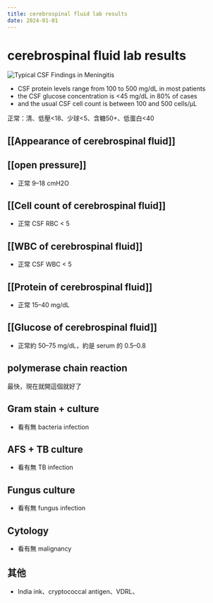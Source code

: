 ```yaml
---
title: cerebrospinal fluid lab results
date: 2024-01-01
---
```

# cerebrospinal fluid lab results

![Typical CSF Findings in Meningitis](https://i.imgur.com/tbH3fnx.png)
- CSF protein levels range from 100 to 500 mg/dL in most patients
- the CSF glucose concentration is <45 mg/dL in 80% of cases
- and the usual CSF cell count is between 100 and 500 cells/μL

正常：清、低壓<18、少球<5、含糖50+、低蛋白<40

## [[Appearance of cerebrospinal fluid]]
## [[open pressure]]
* 正常 9–18 cmH2O
## [[Cell count of cerebrospinal fluid]]
* 正常 CSF RBC < 5
## [[WBC of cerebrospinal fluid]]
* 正常 CSF WBC < 5
## [[Protein of cerebrospinal fluid]]
* 正常 15–40 mg/dL

## [[Glucose of cerebrospinal fluid]]
* 正常約 50–75 mg/dL，約是 serum 的 0.5–0.8

## polymerase chain reaction
最快，現在就開這個就好了
## Gram stain + culture
* 看有無 bacteria infection
## AFS + TB culture
* 看有無 TB infection
## Fungus culture
* 看有無 fungus infection

## Cytology
* 看有無 malignancy
## 其他
* India ink、cryptococcal antigen、VDRL、
